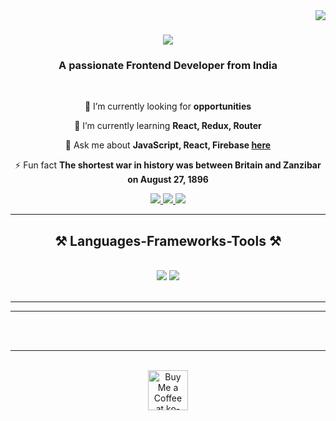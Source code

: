 <img align="right" src="https://visitor-badge.laobi.icu/badge?page_id=BBN-Code.BBN-Code" />

<h1 align="center">
    <img src="https://readme-typing-svg.herokuapp.com/?
      font=Righteous&size=35&center=true&vCenter=true&width=500&height=70&duration=4000&lines=Hi+There!+👋;+I'm+Brindaban!;" />
</h1>

<h3 align="center">A passionate Frontend Developer from India</h3>

<br/>

<div align="center">
 
 🔭 I’m currently looking for **opportunities**
 
 🌱 I’m currently learning **React, Redux, Router**

💬 Ask me about **JavaScript, React, Firebase [here](https://github.com/salesp07/salesp07/issues)**

⚡ Fun fact **The shortest war in history was between Britain and Zanzibar on August 27, 1896**

 </div>
 
<div align="center"> 
  <a href="mailto:brindabanbnath@gmail.com">
    <img src="https://img.shields.io/badge/Gmail-333333?style=for-the-badge&logo=gmail&logoColor=red" />
  </a>
  <a href="linkedin.com/in/brindaban-bikash-nath" target="_blank">
    <img src="https://img.shields.io/badge/LinkedIn-0077B5?style=for-the-badge&logo=linkedin&logoColor=white" target="_blank" />
  </a>
  <a href="#" target="_blank">
     <img src="https://img.shields.io/badge/Portfolio-FF5722?style=for-the-badge&logo=todoist&logoColor=white" target="_blank" /> <!-- sqlite, safari, google-chrome are other good icon options -->
  </a>
</div>

 <hr/>
 
<h2 align="center">⚒️ Languages-Frameworks-Tools ⚒️</h2>
<br/>
<div align="center">
    <img src="https://skillicons.dev/icons?i=,html,css,vscode,github,git" />
    <img src="https://skillicons.dev/icons?i=javascript,react,redux,router,firebase" /><br>
</div>

<br/>
<hr/>

<hr/>

<br/><br/>

<hr/>

<br/>

<div align="center">
<a href='https://ko-fi.com/V7V4RAK9C' target='_blank'><img height='64' style='border:0px;height:64px;' src='https://storage.ko-fi.com/cdn/kofi1.png?v=3' border='0' alt='Buy Me a Coffee at ko-fi.com' /></a>
</div>

<br/>
